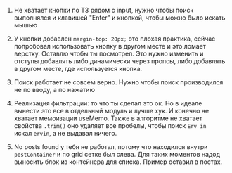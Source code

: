 1. Не хватает кнопки по ТЗ рядом с input, нужно чтобы поиск выполнялся и клавишей "Enter" и кнопкой, чтобы можно было искать мышью

2. У кнопки добавлен `margin-top: 20px;` это плохая практика, сейчас попробовал использовать кнопку в другом месте и это ломает верстку. Оставлю чтобы ты посмотрел. Это нужно изменить и отступы добавлять либо динамически через пропсы, либо добавлять в другом месте, где используется кнопка.

3. Поиск работает не совсем верно. Нужно чтобы поиск производился не по вводу, а по нажатию

4. Реализация фильтрации: то что ты сделал это ок. Но в идеале вынести это все в отдельный модуль и лучше хук. И конечно не хватает мемоизации useMemo. Также в алгоритме не хватает свойства `.trim()` оно удаляет все пробелы, чтобы поиск `Erv in` искал `ervin`, а не выдавал ничего.

5. No posts found у тебя не работал, потому что находился внутри `postContainer` и по grid сетке был слева. Для таких моментов надод выносить блок из контейнера для списка. Пример оставил в постах.
